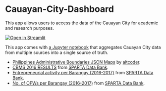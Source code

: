 # Cauayan-City-Dashboard

This app allows users to access the data of the Cauayan City for academic and research purposes.

[![Open in Streamlit](https://static.streamlit.io/badges/streamlit_badge_black_white.svg)](https://cauayan-city-dash-board-by-rbmz.streamlit.app)

This app comes with [a Jupyter notebook](https://github.com/Zay-Ben/Cauayan-City-Dashboard/blob/main/Single%20Source%20of%20Truth.ipynb) that aggregates Cauayan City data from multiple sources into a single source of truth.
* [Philippines Administrative Boundaries JSON Maps](https://github.com/altcoder/philippines-psgc-shapefiles) by [altcoder](https://github.com/altcoder).
* [CBMS 2016 RESULTS](https://sparta.dap.edu.ph/sgp/data-bank/50) from [SPARTA Data Bank](https://sparta.dap.edu.ph/sgp/data-bank).
* [Entrepreneurial activity per Barangay (2016-2017)](https://sparta.dap.edu.ph/sgp/data-bank/51) from [SPARTA Data Bank](https://sparta.dap.edu.ph/sgp/data-bank).
* [No. of OFWs per Barangay (2016-2017)](https://sparta.dap.edu.ph/sgp/data-bank/54) from [SPARTA Data Bank](https://sparta.dap.edu.ph/sgp/data-bank).
